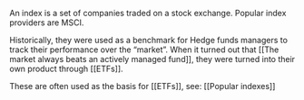 An index is a set of companies traded on a stock exchange. Popular index providers are MSCI.

Historically, they were used as a benchmark for Hedge funds managers to track their performance over the “market”. When it turned out that [[The market always beats an actively managed fund]], they were turned into their own product through [[ETFs]].

These are often used as the basis for [[ETFs]], see: [[Popular indexes]]



